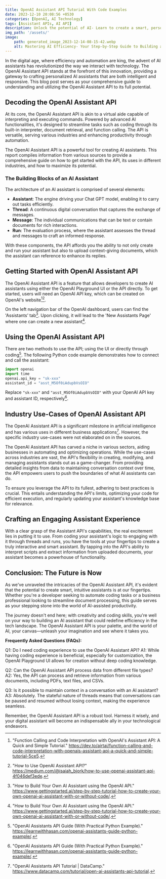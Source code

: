 ```yaml
---
title: OpenAI Assistant API Tutorial With Code Examples
date: 2023-12-10 20:08:56 +0530
categories: [OpenAI, AI Technology]
tags: [Assistant APIs, AI API]
description: Unlock the potential of AI- Learn to create a smart, personalized OpenAI Assistant with our guide to maximizing efficiency and automating tasks. Get started now!
img_path: '/assets/'
image:
    path: generated_image_2023-12-14-08-15-42.webp
    alt: Mastering AI Efficiency- Your Step-by-Step Guide to Building a Personal OpenAI Assistant
---
```



In the digital age, where efficiency and automation are king, the advent of AI assistants has revolutionized the way we interact with technology. The OpenAI Assistant API stands at the forefront of this innovation, providing a gateway to crafting personalized AI assistants that are both intelligent and responsive. This blog post serves as your comprehensive guide to understanding and utilizing the OpenAI Assistant API to its full potential.

## Decoding the OpenAI Assistant API

At its core, the OpenAI Assistant API is akin to a virtual aide capable of interpreting and executing commands. Powered by advanced AI functionalities, it's designed to streamline tasks such as coding through its built-in interpreter, document retrieval, and function calling. The API is versatile, serving various industries and enhancing productivity through automation.

The OpenAI Assistant API is a powerful tool for creating AI assistants. This report compiles information from various sources to provide a comprehensive guide on how to get started with the API, its uses in different industries, and how to maximize its potential.

### The Building Blocks of an AI Assistant

The architecture of an AI assistant is comprised of several elements:

- **Assistant**: The engine driving your Chat GPT model, enabling it to carry out tasks efficiently.
- **Thread**: A continuous digital conversation that captures the exchange of messages.
- **Message**: The individual communications that can be text or contain documents for rich interactions.
- **Run**: The evaluation process, where the assistant assesses the thread and messages to craft an informed response.

With these components, the API affords you the ability to not only create and run your assistant but also to upload context-giving documents, which the assistant can reference to enhance its replies.


## Getting Started with OpenAI Assistant API

The OpenAI Assistant API is a feature that allows developers to create AI assistants using either the OpenAI Playground UI or the API directly. To get started, users will need an OpenAI API key, which can be created on OpenAI's website[^4^][^5^].

On the left navigation bar of the OpenAI dashboard, users can find the 'Assistants’ tab[^2^]. Upon clicking, it will lead to the 'New Assistants Page' where one can create a new assistant[^2^]. 

[^2^]: "How to Build Your Own AI Assistant using the OpenAI API." https://www.gettingstarted.ai/step-by-step-tutorial-how-to-create-your-own-openai-ai-assistant-with-or-without-code/.
[^4^]: "Function Calling and Code Interpretation with OpenAI's Assistant API: A Quick and Simple Tutorial." https://dev.to/airtai/function-calling-and-code-interpretation-with-openais-assistant-api-a-quick-and-simple-tutorial-5ce5.
[^5^]: "How to Use OpenAI Assistant API?" https://medium.com/@isaiah_bjork/how-to-use-openai-assistant-api-4f046def3ede.

## Using the OpenAI Assistant API

There are two methods to use the API; using the UI or directly through coding[^3^]. The following Python code example demonstrates how to connect and call the assistant:

```python
import openai
import time
openai.api_key = "sk-xxx"
assistant_id = "asst_M5Of0iAdupbVsOIO"
```
Replace `"sk-xxx"` and `"asst_M5Of0iAdupbVsOIO"` with your OpenAI API key and assistant ID, respectively[^3^].

[^3^]: "OpenAI Assistants API Guide (With Practical Python Example)." https://learnwithhasan.com/openai-assistants-guide-python-example/.

## Industry Use-Cases of OpenAI Assistant API

The OpenAI Assistant API is a significant milestone in artificial intelligence and has various uses in different business applications[^1^]. However, the specific industry use-cases were not elaborated on in the sources.

[^1^]: "OpenAI Assistants API Tutorial | DataCamp." https://www.datacamp.com/tutorial/open-ai-assistants-api-tutorial.

The OpenAI Assistant API has carved a niche in various sectors, aiding businesses in automating and optimizing operations. While the use-cases across industries are vast, the API's flexibility in creating, modifying, and managing assistants stands out as a game-changer. From providing detailed insights from data to maintaining conversation context over time, the API empowers users to push the boundaries of what AI assistants can do.

To ensure you leverage the API to its fullest, adhering to best practices is crucial. This entails understanding the API's limits, optimizing your code for efficient execution, and regularly updating your assistant's knowledge base for relevance.

## Crafting an Engaging Assistant Experience

With a clear grasp of the Assistant API's capabilities, the real excitement lies in putting it to use. From coding your assistant's logic to engaging with it through threads and runs, you have the tools at your fingertips to create a truly interactive and smart assistant. By tapping into the API's ability to interpret scripts and extract information from uploaded documents, your assistant becomes a powerhouse of functionality.

## Conclusion: The Future is Now

As we've unraveled the intricacies of the OpenAI Assistant API, it's evident that the potential to create smart, intuitive assistants is at our fingertips. Whether you're a developer seeking to automate coding tasks or a business professional looking to streamline document processing, this guide serves as your stepping stone into the world of AI-assisted productivity.

The journey doesn't end here; with creativity and coding skills, you're well on your way to building an AI assistant that could redefine efficiency in the tech landscape. The OpenAI Assistant API is your palette, and the world of AI, your canvas—unleash your imagination and see where it takes you.

**Frequently Asked Questions (FAQs):**

Q1: Do I need coding experience to use the OpenAI Assistant API?
A1: While having coding experience is beneficial, especially for customization, the OpenAI Playground UI allows for creation without deep coding knowledge.

Q2: Can the OpenAI Assistant API process data from different file types?
A2: Yes, the API can process and retrieve information from various documents, including PDFs, text files, and CSVs.

Q3: Is it possible to maintain context in a conversation with an AI assistant?
A3: Absolutely. The stateful nature of threads means that conversations can be paused and resumed without losing context, making the experience seamless.

Remember, the OpenAI Assistant API is a robust tool. Harness it wisely, and your digital assistant will become an indispensable ally in your technological endeavors.

